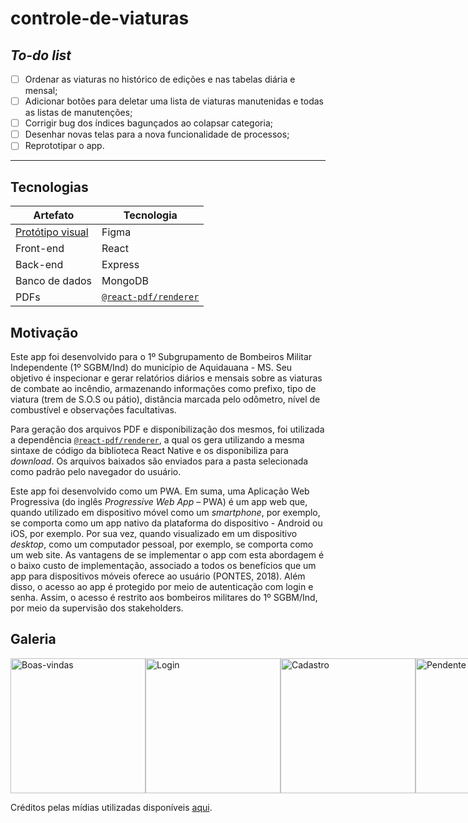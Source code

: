 # controle-de-viaturas

## _To-do list_

- [ ] Ordenar as viaturas no histórico de edições e nas tabelas diária e mensal;
- [ ] Adicionar botões para deletar uma lista de viaturas manutenidas e todas as listas de manutenções;
- [ ] Corrigir bug dos índices bagunçados ao colapsar categoria;
- [ ] Desenhar novas telas para a nova funcionalidade de processos;
- [ ] Reprototipar o app.

---

## Tecnologias

| Artefato                                     | Tecnologia                                      |
|----------------------------------------------|-------------------------------------------------|
| [Protótipo visual](https://figma.fun/RYygjH) | Figma                                           |
| Front-end                                    | React                                           |
| Back-end                                     | Express                                         |
| Banco de dados                               | MongoDB                                         |
| PDFs                                         | [`@react-pdf/renderer`](https://react-pdf.org/) |

## Motivação

Este app foi desenvolvido para o 1º Subgrupamento de Bombeiros Militar Independente (1º SGBM/Ind) do município de Aquidauana - MS. Seu objetivo é inspecionar e gerar relatórios diários e mensais sobre as viaturas de combate ao incêndio, armazenando informações como prefixo, tipo de viatura (trem de S.O.S ou pátio), distância marcada pelo odômetro, nível de combustível e observações facultativas.

Para geração dos arquivos PDF e disponibilização dos mesmos, foi utilizada a dependência [`@react-pdf/renderer`](https://react-pdf.org/), a qual os gera utilizando a mesma sintaxe de código da biblioteca React Native e os disponibiliza para _download_. Os arquivos baixados são enviados para a pasta selecionada como padrão pelo navegador do usuário.

Este app foi desenvolvido como um PWA. Em suma, uma Aplicação Web Progressiva (do inglês _Progressive Web App_ – PWA) é um app web que, quando utilizado em dispositivo móvel como um _smartphone_, por exemplo, se comporta como um app nativo da plataforma do dispositivo - Android ou iOS, por exemplo. Por sua vez, quando visualizado em um dispositivo _desktop_, como um computador pessoal, por exemplo, se comporta como um web site. As vantagens de se implementar o app com esta abordagem é o baixo custo de implementação, associado a todos os benefícios que um app para dispositivos móveis oferece ao usuário (PONTES, 2018). Além disso, o acesso ao app é protegido por meio de autenticação com login e senha. Assim, o acesso é restrito aos bombeiros militares do 1º SGBM/Ind, por meio da supervisão dos stakeholders.

## Galeria

<div style="flex-direction: row; display: flex;">
  <img width="216px" src="https://i.imgur.com/npKhaQ6.png" alt="Boas-vindas" />
  <img width="216px" src="https://i.imgur.com/orYU7Hh.png" alt="Login" />
  <img width="216px" src="https://i.imgur.com/8mxy6GP.png" alt="Cadastro" />
  <img width="216px" src="https://i.imgur.com/VZ9lIH4.png" alt="Pendente" />
  <img width="216px" src="https://i.imgur.com/T9qEGpe.png" alt="Tipos de viatura" />
  <img width="216px" src="https://i.imgur.com/OqwkzYb.png" alt="Formulário das viaturas" />
  <img width="216px" src="https://i.imgur.com/EmLKdFv.png" alt="Filtro do nível de combustível" />
  <img width="216px" src="https://i.imgur.com/zBc22Lw.png" alt="Modal de adicionar uma viatura" />
  <img width="216px" src="https://i.imgur.com/PGip8c1.png" alt="Edição de uma viatura" />
  <img width="216px" src="https://i.imgur.com/JmbHgOc.png" alt="Modal de editar o nível de combustível" />
  <img width="216px" src="https://i.imgur.com/E8xoGsX.png" alt="Modal de editar o tipo de viatura" />
  <img width="216px" src="https://i.imgur.com/SVzovZJ.png" alt="Modal de deletar uma viatura" />
  <img width="216px" src="https://i.imgur.com/ClqmSa9.png" alt="Edição das credenciais" />
  <img width="216px" src="https://i.imgur.com/5m89yO1.png" alt="Histórico sem registros" />
  <img width="216px" src="https://i.imgur.com/rLwwMCQ.png" alt="Registro listado minimizado" />
  <img width="216px" src="https://i.imgur.com/TAYbxS0.png" alt="Registro listado maximizado" />
  <img width="216px" src="https://i.imgur.com/TvgGWly.png" alt="Sem solicitações" />
  <img width="216px" src="https://i.imgur.com/ycvKoY9.png" alt="Solicitação listada" />
  <img width="216px" src="https://i.imgur.com/PFrRC0T.png" alt="Modal de aprovar um usuário" />
  <img width="216px" src="https://i.imgur.com/ytTabWr.png" alt="Sem militares" />
  <img width="216px" src="https://i.imgur.com/eTWKzKl.png" alt="Usuário listado" />
  <img width="216px" src="https://i.imgur.com/UyaxxUs.png" alt="Administrador listado" />
  <img width="216px" src="https://i.imgur.com/cLP1WEO.png" alt="Modal de editar as permissões de um usuário" />
  <img width="216px" src="https://i.imgur.com/UkFAWew.png" alt="Modal de editar as permissões de um administrador" />
  <img width="216px" src="https://i.imgur.com/Qn94Dmy.png" alt="Menu lateral com solicitações pendentes" />
</div>

Créditos pelas mídias utilizadas disponíveis [aqui](./frontend/src/assets/README.md).
